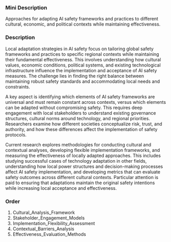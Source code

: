 ### Mini Description

Approaches for adapting AI safety frameworks and practices to different cultural, economic, and political contexts while maintaining effectiveness.

### Description

Local adaptation strategies in AI safety focus on tailoring global safety frameworks and practices to specific regional contexts while maintaining their fundamental effectiveness. This involves understanding how cultural values, economic conditions, political systems, and existing technological infrastructure influence the implementation and acceptance of AI safety measures. The challenge lies in finding the right balance between maintaining robust safety standards and accommodating local needs and constraints.

A key aspect is identifying which elements of AI safety frameworks are universal and must remain constant across contexts, versus which elements can be adapted without compromising safety. This requires deep engagement with local stakeholders to understand existing governance structures, cultural norms around technology, and regional priorities. Researchers examine how different societies conceptualize risk, trust, and authority, and how these differences affect the implementation of safety protocols.

Current research explores methodologies for conducting cultural and contextual analyses, developing flexible implementation frameworks, and measuring the effectiveness of locally adapted approaches. This includes studying successful cases of technology adaptation in other fields, understanding how local power structures and decision-making processes affect AI safety implementation, and developing metrics that can evaluate safety outcomes across different cultural contexts. Particular attention is paid to ensuring that adaptations maintain the original safety intentions while increasing local acceptance and effectiveness.

### Order

1. Cultural_Analysis_Framework
2. Stakeholder_Engagement_Models
3. Implementation_Flexibility_Assessment
4. Contextual_Barriers_Analysis
5. Effectiveness_Evaluation_Methods
